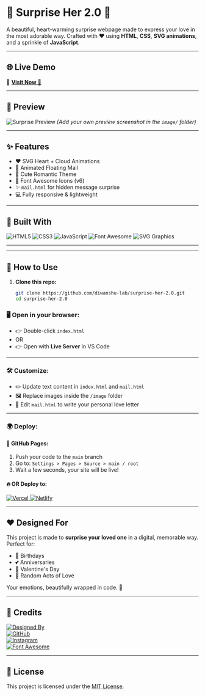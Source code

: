 # 🎁 Surprise Her 2.0 💖

A beautiful, heart-warming surprise webpage made to express your love in the most adorable way. Crafted with ❤️ using **HTML**, **CSS**, **SVG animations**, and a sprinkle of **JavaScript**.

---

## 🌐 Live Demo

🔗 <a href="https://surprise-her.netlify.app/" target="_blank">**Visit Now** 🚀</a>

---

## 📸 Preview

![Surprise Preview](https://github.com/user-attachments/assets/ea0edbe5-fbb2-44e6-8f22-fdcc6ce80a71) 
*(Add your own preview screenshot in the `image/` folder)*

---

## ✨ Features

- ❤️ SVG Heart + Cloud Animations  
- 💌 Animated Floating Mail  
- 🌈 Cute Romantic Theme  
- 🎀 Font Awesome Icons (v6)  
- ✨ `mail.html` for hidden message surprise  
- 💻 Fully responsive & lightweight

---

## 🧰 Built With

<p align="left">
  <img alt="HTML5" src="https://img.shields.io/badge/html5-%23E34F26.svg?style=for-the-badge&logo=html5&logoColor=white"/>
  <img alt="CSS3" src="https://img.shields.io/badge/css3-%231572B6.svg?style=for-the-badge&logo=css3&logoColor=white"/>
  <img alt="JavaScript" src="https://img.shields.io/badge/javascript-%23323330.svg?style=for-the-badge&logo=javascript&logoColor=%23F7DF1E"/>
  <img alt="Font Awesome" src="https://img.shields.io/badge/Font%20Awesome-528DD7?style=for-the-badge&logo=fontawesome&logoColor=white"/>
  <img alt="SVG Graphics" src="https://img.shields.io/badge/SVG-FFB13B?style=for-the-badge&logo=svg&logoColor=black"/>
</p>
  

---


---

## 🚀 How to Use

1. **Clone this repo:**
   ```bash
   git clone https://github.com/diwanshu-lab/surprise-her-2.0.git
   cd surprise-her-2.0

### 🖥️ Open in your browser:

- 👉 Double-click `index.html`  
- OR  
- 👉 Open with **Live Server** in VS Code

---

### 🛠️ Customize:

- ✏️ Update text content in `index.html` and `mail.html`
- 🖼️ Replace images inside the `/image` folder
- 💌 Edit `mail.html` to write your personal love letter

---

### 🌍 Deploy:

#### 🚀 GitHub Pages:

1. Push your code to the `main` branch
2. Go to:
   `Settings > Pages > Source > main / root`
3. Wait a few seconds, your site will be live!

#### 🔥 OR Deploy to:

<p align="left">
  <a href="https://vercel.com" target="_blank" rel="noopener noreferrer">
    <img alt="Vercel" src="https://img.shields.io/badge/Vercel-000000?style=for-the-badge&logo=vercel&logoColor=white" />
  </a>
  <a href="https://netlify.com" target="_blank" rel="noopener noreferrer">
    <img alt="Netlify" src="https://img.shields.io/badge/Netlify-00C7B7?style=for-the-badge&logo=netlify&logoColor=white" />
  </a>
</p>

---

## ❤️ Designed For

This project is made to **surprise your loved one** in a digital, memorable way.  
Perfect for:

- 🎂 Birthdays  
- 💕 Anniversaries  
- 💝 Valentine's Day  
- 💌 Random Acts of Love  

Your emotions, beautifully wrapped in code. 🌸

---

## 🙏 Credits  
<a href="https://diwanu.netlify.app" target="_blank">
  <img alt="Designed By" src="https://img.shields.io/badge/🎨%20Designed%20By-Diwanshu%20Yadav-blueviolet?style=for-the-badge" />
</a>

<br>

<div align="left"> 
  <a href="https://github.com/diwanshu-lab">
    <img alt="GitHub" src="https://img.shields.io/badge/GitHub-181717?style=for-the-badge&logo=github&logoColor=white"/>
  </a>
  <br>
  <a href="https://www.instagram.com/connect_with_diwan">
    <img alt="Instagram" src="https://img.shields.io/badge/Instagram-E4405F?style=for-the-badge&logo=instagram&logoColor=white"/>
  </a>
  <br>
  <a href="https://fontawesome.com">
    <img alt="Font Awesome" src="https://img.shields.io/badge/Font%20Awesome-339AF0?style=for-the-badge&logo=fontawesome&logoColor=white"/>
  </a>
</div>




---

## 📄 License

This project is licensed under the [MIT License](LICENSE).

